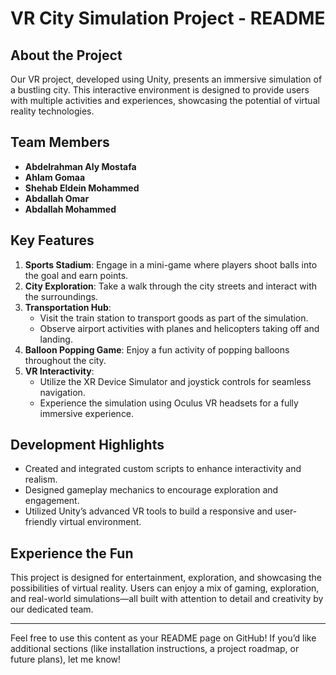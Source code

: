 # VR City Simulation Project - README

## About the Project

Our VR project, developed using Unity, presents an immersive simulation of a bustling city. This interactive environment is designed to provide users with multiple activities and experiences, showcasing the potential of virtual reality technologies.

## Team Members
- **Abdelrahman Aly Mostafa**
- **Ahlam Gomaa**
- **Shehab Eldein Mohammed**
- **Abdallah Omar**
- **Abdallah Mohammed**

## Key Features
1. **Sports Stadium**: Engage in a mini-game where players shoot balls into the goal and earn points.
2. **City Exploration**: Take a walk through the city streets and interact with the surroundings.
3. **Transportation Hub**:
   - Visit the train station to transport goods as part of the simulation.
   - Observe airport activities with planes and helicopters taking off and landing.
4. **Balloon Popping Game**: Enjoy a fun activity of popping balloons throughout the city.
5. **VR Interactivity**:
   - Utilize the XR Device Simulator and joystick controls for seamless navigation.
   - Experience the simulation using Oculus VR headsets for a fully immersive experience.

## Development Highlights
- Created and integrated custom scripts to enhance interactivity and realism.
- Designed gameplay mechanics to encourage exploration and engagement.
- Utilized Unity’s advanced VR tools to build a responsive and user-friendly virtual environment.

## Experience the Fun
This project is designed for entertainment, exploration, and showcasing the possibilities of virtual reality. Users can enjoy a mix of gaming, exploration, and real-world simulations—all built with attention to detail and creativity by our dedicated team.

---

Feel free to use this content as your README page on GitHub! If you’d like additional sections (like installation instructions, a project roadmap, or future plans), let me know!
